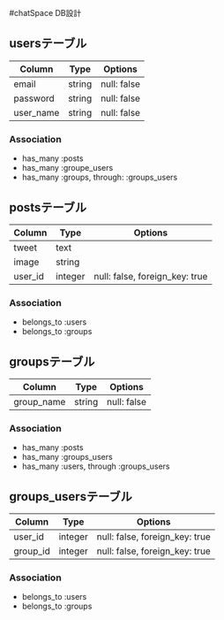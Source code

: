#chatSpace DB設計
## usersテーブル
|Column|Type|Options|
|------|----|-------|
|email|string|null: false|
|password|string|null: false|
|user_name|string|null: false|
### Association
- has_many :posts
- has_many :groupe_users
- has_many :groups, through: :groups_users

## postsテーブル
|Column|Type|Options|
|------|----|-------|
|tweet|text|
|image|string|
|user_id|integer|null: false, foreign_key: true|
### Association
- belongs_to :users
- belongs_to :groups

## groupsテーブル
|Column|Type|Options|
|------|----|-------|
|group_name|string|null: false|
### Association
- has_many :posts
- has_many :groups_users
- has_many :users, through :groups_users

## groups_usersテーブル
|Column|Type|Options|
|------|----|-------|
|user_id|integer|null: false, foreign_key: true|
|group_id|integer|null: false, foreign_key: true|
### Association
- belongs_to :users
- belongs_to :groups